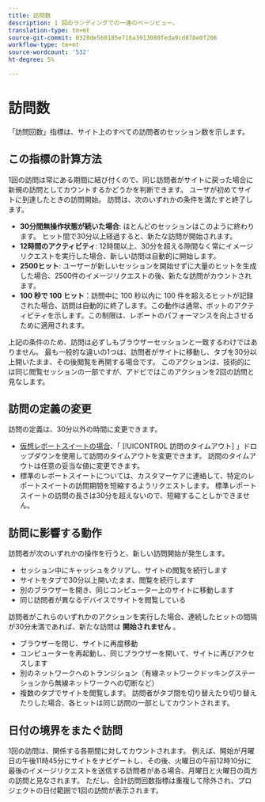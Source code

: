 ```yaml
---
title: 訪問数
description: 1 回のランディングでの一連のページビュー。
translation-type: tm+mt
source-git-commit: 0328de560185e716a3913080feda9cd078e0f206
workflow-type: tm+mt
source-wordcount: '532'
ht-degree: 5%

---
```



# 訪問数

「訪問回数」指標は、サイト上のすべての訪問者のセッション数を示します。

## この指標の計算方法

1回の訪問は常にある期間に結び付くので、同じ訪問者がサイトに戻った場合に新規の訪問としてカウントするかどうかを判断できます。 ユーザが初めてサイトに到達したときの訪問開始。 訪問は、次のいずれかの条件を満たすと終了します。

* **30分間無操作状態が続いた場合**: ほとんどのセッションはこのように終わります。 ヒット間で30分以上経過すると、新たな訪問が開始されます。
* **12時間のアクティビティ**: 12時間以上、30分を超える隙間なく常にイメージリクエストを実行した場合、新しい訪問は自動的に開始します。
* **2500ヒット**: ユーザーが新しいセッションを開始せずに大量のヒットを生成した場合、2500件のイメージリクエストの後、新たな訪問がカウントされます。
* **100 秒で 100 ヒット**：訪問中に 100 秒以内に 100 件を超えるヒットが記録された場合、訪問は自動的に終了します。この動作は通常、ボットのアクティビティを示します。この制限は、レポートのパフォーマンスを向上させるために適用されます。

上記の条件のため、訪問は必ずしもブラウザーセッションと一致するわけではありません。 最も一般的な違いの1つは、訪問者がサイトに移動し、タブを30分以上開いたまま、その後閲覧を再開する場合です。 このアクションは、技術的には同じ閲覧セッションの一部ですが、アドビではこのアクションを2回の訪問と見なします。

## 訪問の定義の変更

訪問の定義は、30分以外の時間に変更できます。

* [仮想レポートスイートの場合](../vrs/vrs-about.md)、「 [!UICONTROL 訪問のタイムアウト] 」ドロップダウンを使用して訪問のタイムアウトを変更できます。 訪問のタイムアウトは任意の妥当な値に変更できます。
* 標準のレポートスイートについては、カスタマーケアに連絡して、特定のレポートスイートの訪問期間を短縮するようリクエストします。 標準レポートスイートの訪問の長さは30分を超えないので、短縮することしかできません。

## 訪問に影響する動作

訪問者が次のいずれかの操作を行うと、新しい訪問開始が発生します。

* セッション中にキャッシュをクリアし、サイトの閲覧を続行します
* サイトをタブで30分以上開いたまま、閲覧を続行します
* 別のブラウザーを開き、同じコンピューター上のサイトに移動します
* 同じ訪問者が異なるデバイスでサイトを閲覧している

訪問者がこれらのいずれかのアクションを実行した場合、連続したヒットの間隔が30分未満であれば、新たな訪問は **開始されません** 。

* ブラウザーを閉じ、サイトに再度移動
* コンピューターを再起動し、同じブラウザーを開いて、サイトに再びアクセスします
* 別のネットワークへのトランジション（有線ネットワークドッキングステーションから無線ネットワークへの切断など）
* 複数のタブでサイトを閲覧します。 訪問者がタブ間を切り替えたり切り替えたりした場合、各ヒットは同じ訪問の一部としてカウントされます。

## 日付の境界をまたぐ訪問

1回の訪問は、関係する各期間に対してカウントされます。 例えば、開始が月曜日の午後11時45分にサイトをナビゲートし、その後、火曜日の午前12時10分に最後のイメージリクエストを送信する訪問者がある場合、月曜日と火曜日の両方の訪問と見なされます。 ただし、合計訪問回数指標は重複して除外され、プロジェクトの日付範囲で1回の訪問が表示されます。
